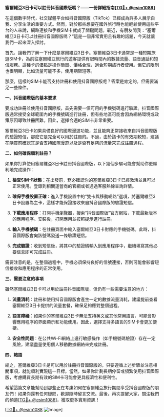 **塞爾維亞3日卡可以註冊抖音國際版嗎？——一份詳細指南[[TG💪+ @esim1088](https://t.me/s/esim1088)]**

在這個數字時代，社交媒體平台如抖音國際版（TikTok）已經成為許多人展示自我、分享生活的重要方式。然而，對於那些想要在國外旅行時也能輕鬆使用這些平台的人來說，網路連接和手機SIM卡就成了關鍵問題。最近，有朋友問我：“塞爾維亞3日卡可以註冊抖音國際版嗎？”這是一個非常實用且有趣的話題，今天就讓我們一起來深入探討。

首先，讓我們了解一下什麼是塞爾維亞3日卡。塞爾維亞3日卡通常是一種短期旅遊SIM卡，為前往塞爾維亞旅行的遊客提供有限時間內的數據流量、語音通話和短信服務。這種卡的優點是操作簡單、價格合理，適合短期旅行者使用。但它的限制也很明顯，比如流量可能不多，使用期限短等。

那麼，這樣的SIM卡能否支持註冊和使用抖音國際版呢？答案是肯定的，但需要滿足一些條件。

**一、抖音國際版的基本要求**

要成功註冊並使用抖音國際版，首先需要一個可用的手機號碼進行驗證。抖音國際版通常接受全球範圍內的手機號碼進行註冊，但有些地區可能會因為網絡環境或政策原因導致註冊困難。因此，選擇合適的SIM卡非常重要。

塞爾維亞3日卡如果具備良好的國際漫遊功能，並且能夠正常接收來自抖音國際版的驗證短信，那麼它是完全可以用於註冊的。不過，由於該卡的有效期較短，建議在購買前確認其是否支持國際漫遊以及是否有足夠的流量來完成註冊過程。

**二、如何確保順利註冊？**

如果你打算使用塞爾維亞3日卡註冊抖音國際版，以下幾個步驟可能會幫助你更順利地完成操作：

1. **檢查SIM卡狀態**：在出發前，務必確認你的塞爾維亞3日卡已經激活並且可以正常使用。登錄到相關運營商的官網或者通過客服熱線查詢詳情。
   
2. **確保手機設置正確**：進入手機設置中的“雙卡與移動網路”選項，將塞爾維亞3日卡設置為主卡，這樣才能保證接收來自抖音國際版的驗證短信。

3. **下載應用程序**：打開手機瀏覽器，搜索“抖音國際版”官方網站，下載最新版本的應用程序。安裝後，打開應用並按照提示進行註冊。

4. **輸入手機號碼**：在註冊頁面中輸入塞爾維亞3日卡對應的手機號碼。此時，抖音國際版會向該號碼發送一條驗證短信。

5. **完成驗證**：收到短信後，將其中的驗證碼輸入到應用程序中，繼續填寫其他必要信息即可完成註冊。

需要注意的是，在整個過程中，手機必須保持良好的信號連接，否則可能會影響短信接收和應用程序的正常使用。

**三、需要注意的事項**

雖然塞爾維亞3日卡可以用於註冊抖音國際版，但仍有一些需要注意的地方：

1. **流量消耗**：註冊和使用抖音國際版會產生一定的數據流量消耗，建議提前查看塞爾維亞3日卡提供的流量套餐，確保足夠應對整個過程。

2. **語言障礙**：如果你的塞爾維亞3日卡無法支持英文或其他常用語言，可能會影響應用程序的界面顯示和功能使用。因此，選擇支持多語言的SIM卡會更加便捷。

3. **安全性問題**：在公共Wi-Fi網絡上進行敏感操作（如手機號碼驗證）存在一定風險，建議盡量使用個人移動數據網絡來完成註冊。

**四、結語**

總之，塞爾維亞3日卡是可以用於註冊抖音國際版的，只要遵循上述步驟並注意相關事項，就能順利實現這一目標。當然，如果你計劃長期停留或頻繁使用抖音國際版，考慮購買長期有效的SIM卡可能會更具經濟性和便利性。

希望這篇文章能幫助到那些正在考慮如何在塞爾維亞旅行期間享受抖音國際版的朋友們！如果你還有任何疑問，歡迎隨時留言交流。最後，再次提醒大家，關注我們的頻道[[TG💪+ @esim1088](https://t.me/s/esim1088)]，獲取更多實用資訊！

[[TG💪+ @esim1088](https://t.me/s/esim1088) ![Image](https://i.postimg.cc/4NQfJmqS/Snipaste-2025-05-13-00-14-12.png)]